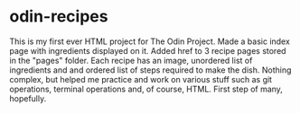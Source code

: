 # odin-recipes

This is my first ever HTML project for The Odin Project. Made a basic index page with ingredients displayed on it. Added href to 3 recipe pages stored in the "pages" folder. Each recipe has an image, unordered list of ingredients and and ordered list of steps required to make the dish. Nothing complex, but helped me practice and work on various stuff such as git operations, terminal operations and, of course, HTML. First step of many, hopefully.